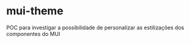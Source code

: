 # mui-theme
POC para investigar a possibilidade de personalizar as estilizações dos componentes do MUI
